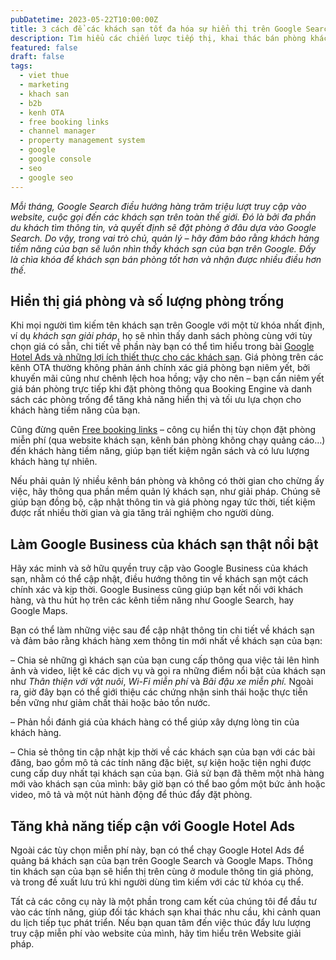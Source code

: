 ```yaml
---
pubDatetime: 2023-05-22T10:00:00Z
title: 3 cách để các khách sạn tốt đa hóa sự hiển thị trên Google Search
description: Tìm hiểu các chiến lược tiếp thị, khai thác bán phòng khách sạn hiệu quả trong chuỗi bài viết sau của nhavantuonglai để áp dụng và đem lại hiệu quả thiết thực cho giải pháp của bạn.
featured: false
draft: false
tags:
  - viet thue
  - marketing
  - khach san
  - b2b
  - kenh OTA
  - free booking links
  - channel manager
  - property management system
  - google
  - google console
  - seo
  - google seo
---
```


_Mỗi tháng, Google Search điều hướng hàng trăm triệu lượt truy cập vào website, cuộc gọi đến các khách sạn trên toàn thế giới. Đó là bởi đa phần du khách tìm thông tin, và quyết định sẽ đặt phòng ở đâu dựa vào Google Search. Do vậy, trong vai trò chủ, quản lý – hãy đảm bảo rằng khách hàng tiềm năng của bạn sẽ luôn nhìn thấy khách sạn của bạn trên Google. Đấy là chìa khóa để khách sạn bán phòng tốt hơn và nhận được nhiều điều hơn thế._

## Hiển thị giá phòng và số lượng phòng trống

Khi mọi người tìm kiếm tên khách sạn trên Google với một từ khóa nhất định, ví dụ _khách sạn giải pháp_, họ sẽ nhìn thấy danh sách phòng cùng với tùy chọn giá có sẵn, chi tiết về phần này bạn có thể tìm hiểu trong bài [Google Hotel Ads và những lợi ích thiết thực cho các khách sạn](https://nhavantuonglai.com/posts/google-hotel-ads-va-nhung-loi-ich-thiet-thuc-cho-cac-khach-san). Giá phòng trên các kênh OTA thường không phản ánh chính xác giá phòng bạn niêm yết, bởi khuyến mãi cũng như chênh lệch hoa hồng; vậy cho nên – bạn cần niêm yết giá bán phòng trực tiếp khi đặt phòng thông qua Booking Engine và danh sách các phòng trống để tăng khả năng hiển thị và tối ưu lựa chọn cho khách hàng tiềm năng của bạn.

Cũng đừng quên [Free booking links](https://nhavantuonglai.com/posts/free-booking-links-trong-google-hotel-ads-va-nhung-dieu-khach-san-can-biet) – công cụ hiển thị tùy chọn đặt phòng miễn phí (qua website khách sạn, kênh bán phòng không chạy quảng cáo…) đến khách hàng tiềm năng, giúp bạn tiết kiệm ngân sách và có lưu lượng khách hàng tự nhiên.

Nếu phải quản lý nhiều kênh bán phòng và không có thời gian cho chừng ấy việc, hãy thông qua phần mềm quản lý khách sạn, như giải pháp. Chúng sẽ giúp bạn đồng bộ, cập nhật thông tin và giá phòng ngay tức thời, tiết kiệm được rất nhiều thời gian và gia tăng trải nghiệm cho người dùng.

## Làm Google Business của khách sạn thật nổi bật

Hãy xác minh và sở hữu quyền truy cập vào Google Business của khách sạn, nhằm có thể cập nhật, điều hướng thông tin về khách sạn một cách chính xác và kịp thời. Google Business cũng giúp bạn kết nối với khách hàng, và thu hút họ trên các kênh tiềm năng như Google Search, hay Google Maps.

Bạn có thể làm những việc sau để cập nhật thông tin chi tiết về khách sạn và đảm bảo rằng khách hàng xem thông tin mới nhất về khách sạn của bạn:

– Chia sẻ những gì khách sạn của bạn cung cấp thông qua việc tải lên hình ảnh và video, liệt kê các dịch vụ và gọi ra những điểm nổi bật của khách sạn như _Thân thiện với vật nuôi_, _Wi-Fi miễn phí_ và _Bãi đậu xe miễn phí._ Ngoài ra, giờ đây bạn có thể giới thiệu các chứng nhận sinh thái hoặc thực tiễn bền vững như giảm chất thải hoặc bảo tồn nước.

– Phản hồi đánh giá của khách hàng có thể giúp xây dựng lòng tin của khách hàng.

– Chia sẻ thông tin cập nhật kịp thời về các khách sạn của bạn với các bài đăng, bao gồm mô tả các tính năng đặc biệt, sự kiện hoặc tiện nghi được cung cấp duy nhất tại khách sạn của bạn. Giả sử bạn đã thêm một nhà hàng mới vào khách sạn của mình: bây giờ bạn có thể bao gồm một bức ảnh hoặc video, mô tả và một nút hành động để thúc đẩy đặt phòng.

## Tăng khả năng tiếp cận với Google Hotel Ads

Ngoài các tùy chọn miễn phí này, bạn có thể chạy Google Hotel Ads để quảng bá khách sạn của bạn trên Google Search và Google Maps. Thông tin khách sạn của bạn sẽ hiển thị trên cùng ở module thông tin giá phòng, và trong đề xuất lưu trú khi người dùng tìm kiếm với các từ khóa cụ thể.

Tất cả các công cụ này là một phần trong cam kết của chúng tôi để đầu tư vào các tính năng, giúp đối tác khách sạn khai thác nhu cầu, khi cảnh quan du lịch tiếp tục phát triển. Nếu bạn quan tâm đến việc thúc đẩy lưu lượng truy cập miễn phí vào website của mình, hãy tìm hiểu trên Website giải pháp.